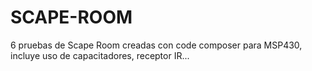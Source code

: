 # SCAPE-ROOM
6 pruebas de Scape Room creadas con code composer para MSP430, incluye uso de capacitadores, receptor IR...
